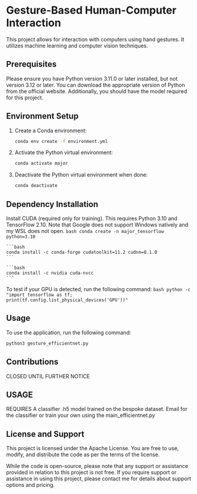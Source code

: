 # Gesture-Based Human-Computer Interaction

This project allows for interaction with computers using hand gestures. It utilizes machine learning and computer vision techniques.

## Prerequisites

Please ensure you have Python version 3.11.0 or later installed, but not version 3.12 or later. You can download the appropriate version of Python from the official website. Additionally, you should have the model required for this project.

## Environment Setup

1. Create a Conda environment:
    ```bash
    conda env create -f environment.yml
    ```
2. Activate the Python virtual environment:
    ```bash
    conda activate major
    ```
3. Deactivate the Python virtual environment when done:
    ```bash
    conda deactivate
    ```
## Dependency Installation

Install CUDA (required only for training). This requires Python 3.10 and TensorFlow 2.10. Note that Google does not support Windows natively and my WSL does not open.
    ```bash
        conda create -n major_tensorflow python=3.10
    ```

    ```bash
    conda install -c conda-forge cudatoolkit=11.2 cudnn=8.1.0
    ```
    
    ```bash
    conda install -c nvidia cuda-nvcc
    ```


    
To test if your GPU is detected, run the following command:
    ```bash
    python -c "import tensorflow as tf; print(tf.config.list_physical_devices('GPU'))"
    ```
## Usage

To use the application, run the following command:
```bash
python3 gesture_efficientnet.py
```

## Contributions

CLOSED UNTIL FURTHER NOTICE

## USAGE
 REQUIRES A classifier .h5 model trained on the bespoke dataset. Email for the classifier or train your own using the main_efficientnet.py

## License and Support

This project is licensed under the Apache License. You are free to use, modify, and distribute the code as per the terms of the license.

While the code is open-source, please note that any support or assistance provided in relation to this project is not free. If you require support or assistance in using this project, please contact me for details about support options and pricing.

